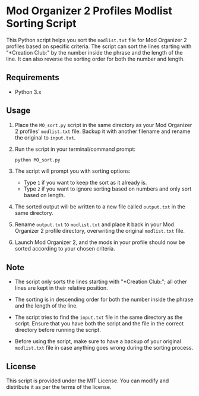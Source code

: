 # Mod Organizer 2 Profiles Modlist Sorting Script

This Python script helps you sort the `modlist.txt` file for Mod Organizer 2 profiles based on specific criteria. The script can sort the lines starting with "*Creation Club:" by the number inside the phrase and the length of the line. It can also reverse the sorting order for both the number and length.

## Requirements

- Python 3.x

## Usage

1. Place the `MO_sort.py` script in the same directory as your Mod Organizer 2 profiles' `modlist.txt` file. Backup it with another filename and rename the original to `input.txt`.

2. Run the script in your terminal/command prompt:

    ```bash
    python MO_sort.py
    ```

3. The script will prompt you with sorting options:
   - Type `1` if you want to keep the sort as it already is.
   - Type `2` if you want to ignore sorting based on numbers and only sort based on length.

4. The sorted output will be written to a new file called `output.txt` in the same directory.

5. Rename `output.txt` to `modlist.txt` and place it back in your Mod Organizer 2 profile directory, overwriting the original `modlist.txt` file.

6. Launch Mod Organizer 2, and the mods in your profile should now be sorted according to your chosen criteria.

## Note

- The script only sorts the lines starting with "*Creation Club:"; all other lines are kept in their relative position.

- The sorting is in descending order for both the number inside the phrase and the length of the line.

- The script tries to find the `input.txt` file in the same directory as the script. Ensure that you have both the script and the file in the correct directory before running the script.

- Before using the script, make sure to have a backup of your original `modlist.txt` file in case anything goes wrong during the sorting process.

## License

This script is provided under the MIT License. You can modify and distribute it as per the terms of the license.

